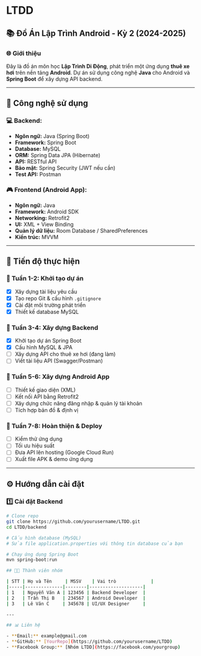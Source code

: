 # LTDD

## 📚 Đồ Án Lập Trình Android - Kỳ 2 (2024-2025)

### 🌐 Giới thiệu
Đây là đồ án môn học **Lập Trình Di Động**, phát triển một ứng dụng **thuê xe hơi** trên nền tảng **Android**. Dự án sử dụng công nghệ **Java** cho Android và **Spring Boot** để xây dựng API backend.

---

## 🔧 Công nghệ sử dụng
### 💻 Backend:
- **Ngôn ngữ:** Java (Spring Boot)
- **Framework:** Spring Boot
- **Database:** MySQL
- **ORM:** Spring Data JPA (Hibernate)
- **API:** RESTful API
- **Bảo mật:** Spring Security (JWT nếu cần)
- **Test API:** Postman

### 🎮 Frontend (Android App):
- **Ngôn ngữ:** Java
- **Framework:** Android SDK
- **Networking:** Retrofit2
- **UI:** XML + View Binding
- **Quản lý dữ liệu:** Room Database / SharedPreferences
- **Kiến trúc:** MVVM

---

## 📝 Tiến độ thực hiện
### 📅 Tuần 1-2: Khởi tạo dự án
- [x] Xây dựng tài liệu yêu cầu
- [x] Tạo repo Git & cấu hình `.gitignore`
- [x] Cài đặt môi trường phát triển
- [x] Thiết kế database MySQL

### 📅 Tuần 3-4: Xây dựng Backend
- [x] Khởi tạo dự án Spring Boot
- [x] Cấu hình MySQL & JPA
- [ ] Xây dựng API cho thuê xe hơi (đang làm)
- [ ] Viết tài liệu API (Swagger/Postman)

### 📅 Tuần 5-6: Xây dựng Android App
- [ ] Thiết kế giao diện (XML)
- [ ] Kết nối API bằng Retrofit2
- [ ] Xây dựng chức năng đăng nhập & quản lý tài khoản
- [ ] Tích hợp bản đồ & định vị

### 📅 Tuần 7-8: Hoàn thiện & Deploy
- [ ] Kiểm thử ứng dụng
- [ ] Tối ưu hiệu suất
- [ ] Đưa API lên hosting (Google Cloud Run)
- [ ] Xuất file APK & demo ứng dụng

---

## ⚙️ Hướng dẫn cài đặt
### 1️⃣ Cài đặt Backend
```bash
# Clone repo
git clone https://github.com/yourusername/LTDD.git
cd LTDD/backend

# Cấu hình database (MySQL)
# Sửa file application.properties với thông tin database của bạn

# Chạy ứng dụng Spring Boot
mvn spring-boot:run

## 👨‍🎓 Thành viên nhóm

| STT | Họ và Tên     | MSSV    | Vai trò             |
|-----|--------------|--------|--------------------|
| 1   | Nguyễn Văn A | 123456 | Backend Developer  |
| 2   | Trần Thị B   | 234567 | Android Developer  |
| 3   | Lê Văn C     | 345678 | UI/UX Designer     |

---

## 📊 Liên hệ

- **Email:** example@gmail.com  
- **GitHub:** [YourRepo](https://github.com/yourusername/LTDD)  
- **Facebook Group:** [Nhóm LTDD](https://facebook.com/yourgroup)  
